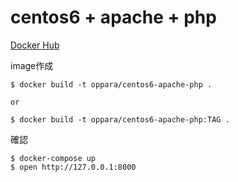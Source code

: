 # centos6 + apache + php

[Docker Hub](https://hub.docker.com/repository/docker/oppara/centos6-apache-php)

image作成

```
$ docker build -t oppara/centos6-apache-php .

or

$ docker build -t oppara/centos6-apache-php:TAG .
```

確認

```
$ docker-compose up
$ open http://127.0.0.1:8000
```

